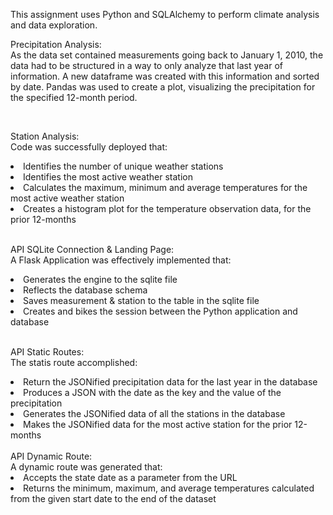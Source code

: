 This assignment uses Python and SQLAlchemy to perform climate analysis and data exploration. </br>

Precipitation Analysis: </br>
As the data set contained measurements going back to January 1, 2010, the data had to be structured in a way to only analyze that last year of information. A new dataframe was created with this information and sorted by date. Pandas was used to create a plot, visualizing the precipitation for the specified 12-month period.  

</br>

Station Analysis: </br>
Code was successfully deployed that:
<li>Identifies the number of unique weather stations</li>
<li>Identifies the most active weather station</li>
<li>Calculates the maximum, minimum and average temperatures for the most active weather station</li> 
<li>Creates a histogram plot for the temperature observation data, for the prior 12-months</li>

</br>

API SQLite Connection & Landing Page:</br>
A Flask Application was effectively implemented that: 
<li>Generates the engine to the sqlite file</li>
<li>Reflects the database schema</li>
<li>Saves measurement & station to the table in the sqlite file</li>
<li>Creates and bikes the session between the Python application and database</li>

</br>

API Static Routes:</br>
The statis route accomplished:
<li>Return the JSONified precipitation data for the last year in the database</li>
<li>Produces a JSON with the date as the key and the value of the precipitation</li>
<li>Generates the JSONified data of all the stations in the database</li>
<li>Makes the JSONified data for the most active station for the prior 12-months</li>

</br>
API Dynamic Route:</br>
A dynamic route was generated that:
<li>Accepts the state date as a parameter from the URL</li>
<li>Returns the minimum, maximum, and average temperatures calculated from the given start date to the end of the dataset </li>

